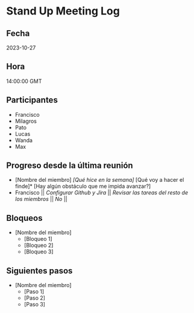 # Stand Up Meeting Log

## Fecha

2023-10-27

## Hora

14:00:00 GMT

## Participantes

* Francisco
* Milagros
* Pato
* Lucas
* Wanda
* Max

## Progreso desde la última reunión

* [Nombre del miembro]  *[Qué hice en la semana]* [Qué voy a hacer el finde]* [Hay algún obstáculo que me impida avanzar?]
* Francisco || *Configurar Github y Jira* || *Revisar las tareas del resto de los miembros* || *No* ||

## Bloqueos

* [Nombre del miembro]
  * [Bloqueo 1]
  * [Bloqueo 2]
  * [Bloqueo 3]

## Siguientes pasos

* [Nombre del  miembro]
  * [Paso 1]
  * [Paso 2]
  * [Paso 3]
